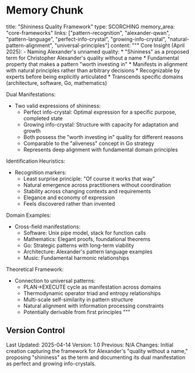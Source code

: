 # Memory Chunk

<chunk>
title: "Shininess Quality Framework"
type: SCORCHING
memory_area: "core-frameworks"
links: ["pattern-recognition", "alexander-qwan", "pattern-language", "perfect-info-crystal", "growing-info-crystal", "natural-pattern-alignment", "universal-principles"]
content: """
Core Insight (April 2025):
- Naming Alexander's unnamed quality:
  * "Shininess" as a proposed term for Christopher Alexander's quality without a name
  * Fundamental property that makes a pattern "worth investing in"
  * Manifests in alignment with natural principles rather than arbitrary decisions
  * Recognizable by experts before being explicitly articulated
  * Transcends specific domains (architecture, software, Go, mathematics)

Dual Manifestations:
- Two valid expressions of shininess:
  * Perfect info-crystal: Optimal expression for a specific purpose, completed state
  * Growing info-crystal: Structure with capacity for adaptation and growth
  * Both possess the "worth investing in" quality for different reasons
  * Comparable to the "aliveness" concept in Go strategy
  * Represents deep alignment with fundamental domain principles

Identification Heuristics:
- Recognition markers:
  * Least surprise principle: "Of course it works that way"
  * Natural emergence across practitioners without coordination
  * Stability across changing contexts and requirements
  * Elegance and economy of expression
  * Feels discovered rather than invented

Domain Examples:
- Cross-field manifestations:
  * Software: Unix pipe model, stack for function calls
  * Mathematics: Elegant proofs, foundational theorems
  * Go: Strategic patterns with long-term viability
  * Architecture: Alexander's pattern language examples
  * Music: Fundamental harmonic relationships

Theoretical Framework:
- Connection to universal patterns:
  * PLAN→EXECUTE cycle as manifestation across domains
  * Thermodynamic operator triad and entropy relationships
  * Multi-scale self-similarity in pattern structure
  * Natural alignment with information processing constraints
  * Potentially derivable from first principles
"""
</chunk>

## Version Control
Last Updated: 2025-04-14
Version: 1.0
Previous: N/A
Changes: Initial creation capturing the framework for Alexander's "quality without a name," proposing "shininess" as the term and documenting its dual manifestation as perfect and growing info-crystals.